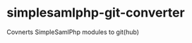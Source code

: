 simplesamlphp-git-converter
===========================

Covnerts SimpleSamlPhp modules to git(hub)
